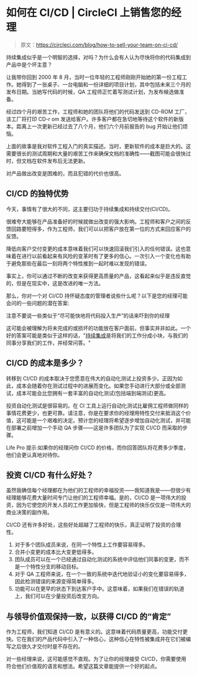 # 如何在 CI/CD | CircleCI 上销售您的经理

> 原文：<https://circleci.com/blog/how-to-sell-your-team-on-ci-cd/>

持续集成似乎是一个明智的选择，对吗？为什么会有人认为尽快将你的代码集成到产品中是个坏主意？

让我带你回到 2000 年 8 月，当时一位年轻的工程师刚刚开始她的第一份工程工作。她得到了一张桌子、一台电脑和一份详细的项目计划，其中包括未来三个月的发布日期。当她写代码的时候，QA 工程师正忙着写测试计划，为发布候选做准备。

经过四个月的艰苦工作，工程师和她的团队将他们的代码发送到 CD-ROM 工厂，该工厂将打印 CD-r om 发送给客户。许多客户都在急切地等待这个软件的新版本。距离上一次更新已经过去了八个月，他们六个月前报告的 bug 开始让他们烦恼。

上面的故事是我对软件工程入门的真实描述。当时，更新软件的成本是巨大的。这需要很长的测试周期和大量的艰苦工作来确保文档的准确性——截图可能会很快过时，但文档在软件发布后无法更新。

对产品做出改变是困难的，而且犯错的代价也很高。

## CI/CD 的独特优势

今天，事情有了很大的不同，这主要归功于持续集成和持续交付(CI/CD)。

很难夸大能够在产品准备好的时候就做出改变的强大影响。工程师和客户之间的反馈回路要短得多，作为工程师，我们可以以把客户放在第一位的方式来回应客户的反馈。

降低向客户交付变更的成本意味着我们可以快速回滚我们引入的任何错误。这也意味着在进行以前看起来有风险的变革时有了更多的信心。一次引入一个变化也有助于避免那些在最后一刻将两个特性推到一起时难以发现的错误。

事实上，你可以通过不断的改变来获得更高质量的产品，这看起来似乎是违反直觉的，但是在现实中，这是改进的唯一方法。

那么，你对一个对 CI/CD 持怀疑态度的管理者说些什么呢？以下是您的经理可能会问的一些问题的潜在答案:

注意不要说一些类似于“尽可能快地将代码投入生产”的话来吓到你的经理

这可能会被理解为将未完成的或损坏的功能放在客户面前，但事实并非如此。一个好的答案可能是类似于这样的话，"[持续集成](https://circleci.com/continuous-integration/)是将我们的工作分成小块，与我们的同事分享我们的工作，并经常问答。"

## CI/CD 的成本是多少？

转移到 CI/CD 的成本取决于您愿意在伟大的自动化测试上投资多少。正因为如此，成本会随着你在测试过程中的进展而变化。如果您手动进行大部分或全部测试，成本可能会比您拥有一套丰富的自动化测试(包括端到端测试)更高。

投资自动化测试是很容易的。在 CI 工具上运行自动化测试比雇佣工程师做同样的事情花费更少，也更可靠。请注意，你是在要求你的经理用特性交付来抵消这个价值，这可能是一个艰难的决定。预计您的经理将希望逐步增加自动化测试，并可能在部署之前增加一个手动 QA 步骤——这是许多团队为了实现 CI/CD 而采取的步骤。

Life Pro 提示:如果你的经理问你 CI/CD 的价格，而你回答团队将花费多少季度，他们会更认真地对待你。

## 投资 CI/CD 有什么好处？

虽然我确信每个经理都在为他们的工程师的幸福投资——我知道我是——但很少有经理能够花费大量时间专门让他们的工程师幸福。是的，CI/CD 是一项伟大的投资，因为它使您的开发人员的工作更加愉快，但是工程师的快乐仅仅是一项伟大的商业决策的副作用。

CI/CD 还有许多好处，这些好处超越了工程师的快乐，真正证明了投资的合理性。

1.  对于多个团队成员来说，在同一个特性上工作要容易得多。
2.  合并小变更的成本比大变更低得多。
3.  团队成员可以在一个已经通过自动化测试的系统中评估他们同事的变更，而不是一个特性分支的移动目标。
4.  对于 QA 工程师来说，在一个一致的系统中迭代地验证小的变化要容易得多，因此检测错误的来源变得简单得多。
5.  功能可以在更早的状态下到达客户手中。这意味着，如果我们在错误的轨道上，我们可以在少量投资后改变方向。

## 与领导价值观保持一致，以获得 CI/CD 的“肯定”

作为工程师，我们知道 CI/CD 是有意义的。这意味着代码质量更高，功能交付更快。它在我们的产品代码中引入了一种信心，这种信心在特性被集成并在它们被编写之后很久才交付时是不存在的。

对一些经理来说，这可能感觉不直观。为了让你的经理接受 CI/CD，你需要使用符合他们价值观的语言和想法。希望这篇文章能提供一个好的起点。